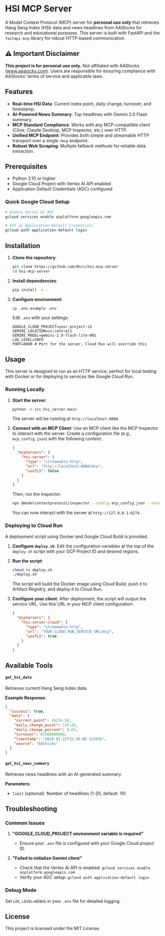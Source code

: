 # HSI MCP Server

A Model Context Protocol (MCP) server for **personal use only** that retrieves Hang Seng Index (HSI) data and news headlines from AAStocks for research and educational purposes. This server is built with FastAPI and the `fastapi-mcp` library for robust HTTP-based communication.

## ⚠️ Important Disclaimer

**This project is for personal use only.** Not affiliated with AAStocks (www.aastocks.com). Users are responsible for ensuring compliance with AAStocks' terms of service and applicable laws.

## Features

- **Real-time HSI Data**: Current index point, daily change, turnover, and timestamp.
- **AI-Powered News Summary**: Top headlines with Gemini 2.0 Flash summary.
- **MCP Standard Compliance**: Works with any MCP-compatible client (Cline, Claude Desktop, MCP Inspector, etc.) over HTTP.
- **Unified MCP Endpoint**: Provides both simple and streamable HTTP transport over a single `/mcp` endpoint.
- **Robust Web Scraping**: Multiple fallback methods for reliable data extraction.

## Prerequisites

- Python 3.10 or higher
- Google Cloud Project with Vertex AI API enabled
- Application Default Credentials (ADC) configured

### Quick Google Cloud Setup

```bash
# Enable Vertex AI API
gcloud services enable aiplatform.googleapis.com

# Set up Application Default Credentials
gcloud auth application-default login
```

## Installation

1.  **Clone the repository**:
    ```bash
    git clone https://github.com/0nri/hsi-mcp-server
    cd hsi-mcp-server
    ```

2.  **Install dependencies**:
    ```bash
    pip install -e .
    ```

3.  **Configure environment**:
    ```bash
    cp .env.example .env
    ```
   
    Edit `.env` with your settings:
    ```env
    GOOGLE_CLOUD_PROJECT=your-project-id
    GEMINI_LOCATION=us-central1
    GEMINI_MODEL=gemini-2.0-flash-lite-001
    LOG_LEVEL=INFO
    PORT=8080 # Port for the server, Cloud Run will override this
    ```

## Usage

This server is designed to run as an HTTP service, perfect for local testing with Docker or for deploying to services like Google Cloud Run.

### Running Locally

1.  **Start the server**:
    ```bash
    python -m src.hsi_server.main
    ```
    The server will be running at `http://localhost:8080`.

2.  **Connect with an MCP Client**:
    Use an MCP client like the MCP Inspector to interact with the server. Create a configuration file (e.g., `mcp_config.json`) with the following content:

    ```json
    {
      "mcpServers": {
        "hsi-server": {
          "type": "streamable-http",
          "url": "http://localhost:8080/mcp",
          "useTLS": false
        }
      }
    }
    ```
    Then, run the inspector:
    ```bash
    npx @modelcontextprotocol/inspector --config mcp_config.json --server hsi-server
    ```
    You can now interact with the server at `http://127.0.0.1:6274`.

### Deploying to Cloud Run

A deployment script using Docker and Google Cloud Build is provided.

1.  **Configure `deploy.sh`**:
    Edit the configuration variables at the top of the `deploy.sh` script with your GCP Project ID and desired regions.

2.  **Run the script**:
    ```bash
    chmod +x deploy.sh
    ./deploy.sh
    ```
    The script will build the Docker image using Cloud Build, push it to Artifact Registry, and deploy it to Cloud Run.

3.  **Configure your client**:
    After deployment, the script will output the service URL. Use this URL in your MCP client configuration:
    ```json
    {
      "mcpServers": {
        "hsi-server-cloud": {
          "type": "streamable-http",
          "url": "YOUR_CLOUD_RUN_SERVICE_URL/mcp",
          "useTLS": true
        }
      }
    }
    ```

## Available Tools

#### `get_hsi_data`
Retrieves current Hang Seng Index data.

**Example Response**:
```json
{
  "success": true,
  "data": {
    "current_point": 19234.56,
    "daily_change_point": 123.45,
    "daily_change_percent": 0.65,
    "turnover": 87500000000,
    "timestamp": "2024-01-15T15:30:00.123456",
    "source": "AAStocks"
  }
}
```

#### `get_hsi_news_summary`
Retrieves news headlines with an AI-generated summary.

**Parameters**:
- `limit` (optional): Number of headlines (1-20, default: 10)

## Troubleshooting

### Common Issues

1.  **"GOOGLE_CLOUD_PROJECT environment variable is required"**
    - Ensure your `.env` file is configured with your Google Cloud project ID.

2.  **"Failed to initialize Gemini client"**
    - Check that the Vertex AI API is enabled: `gcloud services enable aiplatform.googleapis.com`
    - Verify your ADC setup: `gcloud auth application-default login`

### Debug Mode
Set `LOG_LEVEL=DEBUG` in your `.env` file for detailed logging.

## License

This project is licensed under the MIT License.
